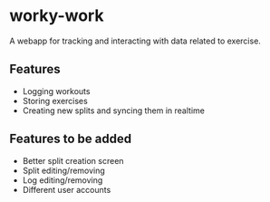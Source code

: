 # worky-work

A webapp for tracking and interacting with data related to exercise.

## Features

* Logging workouts
* Storing exercises
* Creating new splits and syncing them in realtime

## Features to be added

* Better split creation screen
* Split editing/removing
* Log editing/removing
* Different user accounts
